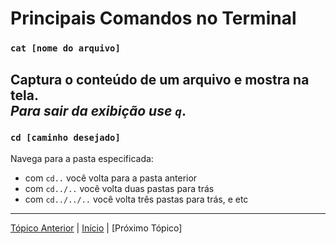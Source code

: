 # Principais Comandos no Terminal

### `cat [nome do arquivo]`  
Captura o conteúdo de um arquivo e mostra na tela.  
_Para sair da exibição use  `q`_.  
---

### `cd [caminho desejado]`  
Navega para a pasta especificada:  
* com `cd..` você volta para a pasta anterior
* com `cd../..` você volta duas pastas para trás
* com `cd../../..` você volta três pastas para trás, e etc  
---

[Tópico Anterior](InstalacaoEConfiguracao.md) | [Início](README.md) | [Próximo Tópico]
